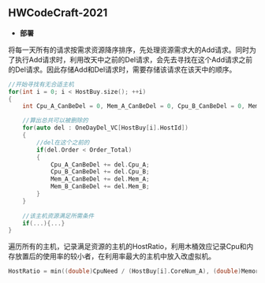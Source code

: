 ## HWCodeCraft-2021

- **部署**

将每一天所有的请求按需求资源降序排序，先处理资源需求大的Add请求。同时为了执行Add请求时，利用改天中之前的Del请求，会先去寻找在这个Add请求之前的Del请求。因此存储Add和Del请求时，需要存储该请求在该天中的顺序。

```c++
//开始寻找有无合适主机
for(int i = 0; i < HostBuy.size(); ++i)
{
    int Cpu_A_CanBeDel = 0, Mem_A_CanBeDel = 0, Cpu_B_CanBeDel = 0, Mem_B_CanBeDel = 0;

    //算出总共可以被删除的
    for(auto del : OneDayDel_VC[HostBuy[i].HostId])
    {
        //del在这个之前的
        if(del.Order < Order_Total)
        {
            Cpu_A_CanBeDel += del.Cpu_A;
            Cpu_B_CanBeDel += del.Cpu_B;
            Mem_A_CanBeDel += del.Mem_A;
            Mem_B_CanBeDel += del.Mem_B;
        }
    }
    
    //该主机资源满足所需条件
    if(...){...}
}
```

遍历所有的主机，记录满足资源的主机的HostRatio，利用木桶效应记录Cpu和内存放置后的使用率的较小者，在利用率最大的主机中放入改虚拟机。

```c++
HostRatio = min((double)CpuNeed / (HostBuy[i].CoreNum_A), (double)MemoryNeed / (HostBuy[i].Memory_A ));
```

